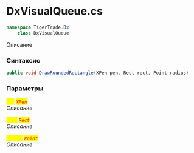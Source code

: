 
# DxVisualQueue.cs
```csharp
namespace TigerTrade.Dx  
    class DxVisualQueue
```

Описание

### Синтаксис
```csharp
public void DrawRoundedRectangle(XPen pen, Rect rect, Point radius)
```

### Параметры  
<mark style="color:yellow;">`pen`</mark> <mark style="color:red;">*`XPen`*</mark>  
 *Описание*  
  
<mark style="color:yellow;">`rect`</mark> <mark style="color:red;">*`Rect`*</mark>  
 *Описание*  
  
<mark style="color:yellow;">`radius`</mark> <mark style="color:red;">*`Point`*</mark>  
 *Описание*  
  

                    
                    